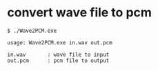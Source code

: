 # convert wave file to pcm

```
$ ./Wave2PCM.exe

usage: Wave2PCM.exe in.wav out.pcm

in.wav       : wave file to input
out.pcm      : pcm file to output

```